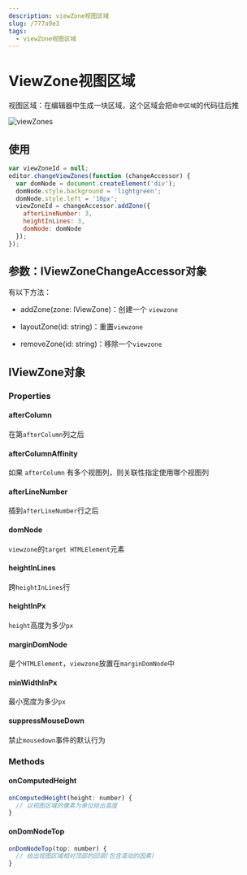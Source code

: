 ```yaml
---
description: viewZone视图区域
slug: /777a9e3
tags: 
  - viewZone视图区域
---
```



# ViewZone视图区域

视图区域：在编辑器中生成一块区域，这个区域会把`命中区域`的代码往后推

![viewZones](@site/static/third/monaco05.png)

## 使用

```js
var viewZoneId = null;
editor.changeViewZones(function (changeAccessor) {
  var domNode = document.createElement('div');
  domNode.style.background = 'lightgreen';
  domNode.style.left = '10px';
  viewZoneId = changeAccessor.addZone({
    afterLineNumber: 3,
    heightInLines: 3,
    domNode: domNode
  });
});
```

## 参数：IViewZoneChangeAccessor对象

有以下方法：

- addZone(zone: IViewZone)：创建一个 `viewzone`

- layoutZone(id: string)：重置`viewzone`

- removeZone(id: string)：移除一个`viewzone`

## IViewZone对象

### Properties

#### afterColumn

在第`afterColumn`列之后

#### afterColumnAffinity

如果 `afterColumn` 有多个视图列，则关联性指定使用哪个视图列

#### afterLineNumber

插到`afterLineNumber`行之后

#### domNode

`viewzone`的`target HTMLElement`元素

#### heightInLines

跨`heightInLines`行

#### heightInPx

`height`高度为多少`px`

#### marginDomNode

是个`HTMLElement`，`viewzone`放置在`marginDomNode`中

#### minWidthInPx

最小宽度为多少`px`

#### suppressMouseDown

禁止`mousedown`事件的默认行为

### Methods

#### onComputedHeight

```js
onComputedHeight(height: number) {
  // 以视图区域的像素为单位给出高度
}
```

#### onDomNodeTop

```js
onDomNodeTop(top: number) {
  // 给出视图区域相对顶部的回调(包含滚动的因素)
}
```
